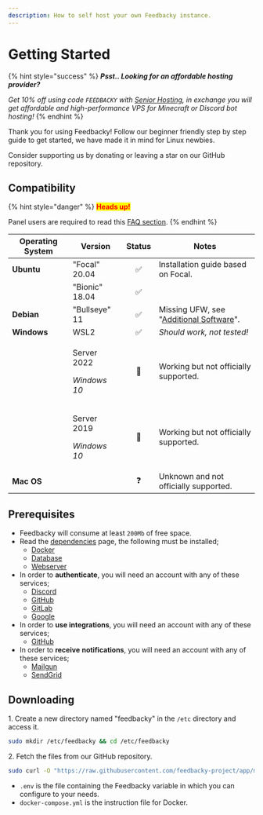 ```yaml
---
description: How to self host your own Feedbacky instance.
---
```


# Getting Started

{% hint style="success" %}
_**Psst.. Looking for an affordable hosting provider?**_

_Get 10% off using code `FEEDBACKY` with_ [_Senior Hosting_](https://billing.senior-host.com/link.php?id=1)_, in exchange you will get affordable and high-performance VPS for Minecraft or Discord bot hosting!_
{% endhint %}

Thank you for using Feedbacky! Follow our beginner friendly step by step guide to get started, we have made it in mind for Linux newbies.

Consider supporting us by donating or leaving a star on our GitHub repository.

## Compatibility

{% hint style="danger" %}
<mark style="color:red;">**Heads up!**</mark>

Panel users are required to read this [FAQ section](../../project-overview/faq.md#can-i-host-feedbacky-on-x-panel).
{% endhint %}

| Operating System | Version                                       | Status | Notes                                                                                     |
| ---------------- | --------------------------------------------- | :----: | ----------------------------------------------------------------------------------------- |
| **Ubuntu**       | "Focal" 20.04                                 |    ✅   | Installation guide based on Focal.                                                        |
| ​                | "Bionic" 18.04                                |    ✅   | ​                                                                                         |
| **Debian**       | "Bullseye" 11                                 |    ✅   | ​Missing UFW, see "[Additional Software](../dependencies.md#uncomplicated-firewall-ufw)". |
| **Windows**      | WSL2                                          |    ✅   | _Should work, not tested!_                                                                |
| ​                | <p>​Server 2022</p><p><em>Windows 10</em></p> |   🔧   | Working but not officially supported.                                                     |
| ​                | <p>​Server 2019</p><p><em>Windows 10</em></p> |   🔧   | Working but not officially supported.                                                     |
| **Mac OS**       | ​                                             |    ❓   | Unknown and not officially supported.                                                     |

## Prerequisites

* Feedbacky will consume at least `200Mb` of free space.
* Read the [dependencies](../dependencies.md) page, the following must be installed;
  * [Docker](../dependencies.md#docker)
  * [Database](../dependencies.md#mariadb)
  * [Webserver](../dependencies.md#nginx)
* In order to **authenticate**, you will need an account with any of these services;
  * [Discord](https://discord.com)
  * [GitHub](https://github.com)
  * [GitLab](https://about.gitlab.com)
  * [Google](https://www.google.com)
* In order to **use integrations**, you will need an account with any of these services;
  * [GitHub](https://github.com)
* In order to **receive** **notifications**, you will need an account with any of these services;
  * [Mailgun](https://www.mailgun.com)
  * [SendGrid](https://sendgrid.com)

## Downloading

1\. Create a new directory named "feedbacky" in the `/etc` directory and access it.

```bash
sudo mkdir /etc/feedbacky && cd /etc/feedbacky 
```

2\. Fetch the files from our GitHub repository.

```bash
sudo curl -O "https://raw.githubusercontent.com/feedbacky-project/app/master/{.env,docker-compose.yml}"
```

* `.env` is the file containing the Feedbacky variable in which you can configure to your needs.
* `docker-compose.yml` is the instruction file for Docker.
